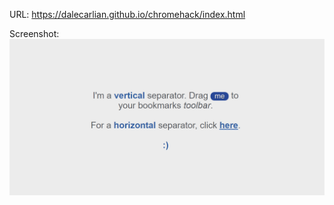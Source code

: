 URL: https://dalecarlian.github.io/chromehack/index.html

Screenshot:
![screenshot](https://github.com/dalecarlian/chromehack/blob/master/screenshot.png?raw=true)
